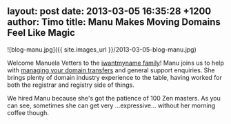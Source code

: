 layout: post
date: 2013-03-05 16:35:28 +1200
author: Timo
title: Manu Makes Moving Domains Feel Like Magic
----

![blog-manu.jpg]({{ site.images_url }}/2013-03-05-blog-manu.jpg)

Welcome Manuela Vetters to the [iwantmyname family](https://iwantmyname.com/about)! Manu joins us to help with [managing your domain transfers](https://iwantmyname.com/transferservice) and general support enquiries. She brings plenty of domain industry experience to the table, having worked for both the registrar and registry side of things.

We hired Manu because she's got the patience of 100 Zen masters. As you can see, sometimes she can get very ...expressive... without her morning coffee though.
